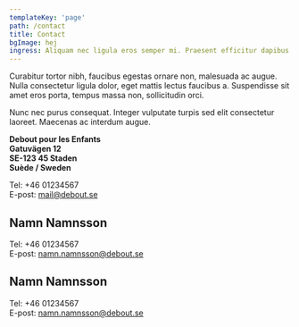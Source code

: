 ```yaml
---
templateKey: 'page'
path: /contact
title: Contact
bgImage: hej
ingress: Aliquam nec ligula eros semper mi. Praesent efficitur dapibus diam ad est eget dapibus magna facilisis. 
---
```

Curabitur tortor nibh, faucibus egestas ornare non, malesuada ac augue. Nulla consectetur ligula dolor, eget mattis lectus faucibus a. Suspendisse sit amet eros porta, tempus massa non, sollicitudin orci.

Nunc nec purus consequat. Integer vulputate turpis sed elit consectetur laoreet. Maecenas ac interdum augue. 

**Debout pour les Enfants**  
**Gatuvägen 12**  
**SE-123 45 Staden**  
**Suède / Sweden**

Tel: +46 01234567  
E-post: mail@debout.se

## Namn Namnsson
Tel: +46 01234567  
E-post: namn.namnsson@debout.se

## Namn Namnsson
Tel: +46 01234567  
E-post: namn.namnsson@debout.se
